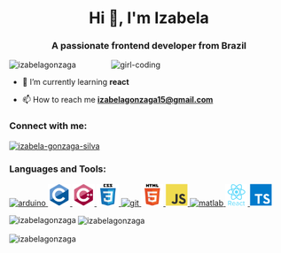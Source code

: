 <h1 align="center">Hi 👋, I'm Izabela</h1>
<h3 align="center">A passionate frontend developer from Brazil</h3>
<img align="right" alt="girl-coding" width="320" src="https://studyoverseasconsultancy.co.uk/wp-content/uploads/2021/07/contact.gif" />

<p align="left"> <img src="https://komarev.com/ghpvc/?username=izabelagonzaga&label=Profile%20views&color=0e75b6&style=flat" alt="izabelagonzaga" /> </p>

- 🌱 I’m currently learning **react**

- 📫 How to reach me **izabelagonzaga15@gmail.com**

<h3 align="left">Connect with me:</h3>
<p align="left">
<a href="https://linkedin.com/in/izabela-gonzaga-silva" target="blank"><img align="center" src="https://raw.githubusercontent.com/rahuldkjain/github-profile-readme-generator/master/src/images/icons/Social/linked-in-alt.svg" alt="izabela-gonzaga-silva" height="30" width="40" /></a>
</p>

<h3 align="left">Languages and Tools:</h3>
<p align="left"> <a href="https://www.arduino.cc/" target="_blank" rel="noreferrer"> <img src="https://cdn.worldvectorlogo.com/logos/arduino-1.svg" alt="arduino" width="40" height="40"/> </a> <a href="https://www.cprogramming.com/" target="_blank" rel="noreferrer"> <img src="https://raw.githubusercontent.com/devicons/devicon/master/icons/c/c-original.svg" alt="c" width="40" height="40"/> </a> <a href="https://www.w3schools.com/cpp/" target="_blank" rel="noreferrer"> <img src="https://raw.githubusercontent.com/devicons/devicon/master/icons/cplusplus/cplusplus-original.svg" alt="cplusplus" width="40" height="40"/> </a> <a href="https://www.w3schools.com/css/" target="_blank" rel="noreferrer"> <img src="https://raw.githubusercontent.com/devicons/devicon/master/icons/css3/css3-original-wordmark.svg" alt="css3" width="40" height="40"/> </a> <a href="https://git-scm.com/" target="_blank" rel="noreferrer"> <img src="https://www.vectorlogo.zone/logos/git-scm/git-scm-icon.svg" alt="git" width="40" height="40"/> </a> <a href="https://www.w3.org/html/" target="_blank" rel="noreferrer"> <img src="https://raw.githubusercontent.com/devicons/devicon/master/icons/html5/html5-original-wordmark.svg" alt="html5" width="40" height="40"/> </a> <a href="https://developer.mozilla.org/en-US/docs/Web/JavaScript" target="_blank" rel="noreferrer"> <img src="https://raw.githubusercontent.com/devicons/devicon/master/icons/javascript/javascript-original.svg" alt="javascript" width="40" height="40"/> </a> <a href="https://www.mathworks.com/" target="_blank" rel="noreferrer"> <img src="https://upload.wikimedia.org/wikipedia/commons/2/21/Matlab_Logo.png" alt="matlab" width="40" height="40"/> </a> <a href="https://reactjs.org/" target="_blank" rel="noreferrer"> <img src="https://raw.githubusercontent.com/devicons/devicon/master/icons/react/react-original-wordmark.svg" alt="react" width="40" height="40"/> </a> <a href="https://www.typescriptlang.org/" target="_blank" rel="noreferrer"> <img src="https://raw.githubusercontent.com/devicons/devicon/master/icons/typescript/typescript-original.svg" alt="typescript" width="40" height="40"/> </a> </p>

<p><img align="left" src="https://github-readme-stats.vercel.app/api/top-langs?username=izabelagonzaga&show_icons=true&locale=en&layout=compact" alt="izabelagonzaga" /></p>

<p>&nbsp;<img align="center" src="https://github-readme-stats.vercel.app/api?username=izabelagonzaga&show_icons=true&locale=en" alt="izabelagonzaga" /></p>

<p><img align="center" src="https://github-readme-streak-stats.herokuapp.com/?user=izabelagonzaga&" alt="izabelagonzaga" /></p>
